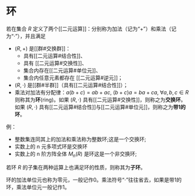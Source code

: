 # 环

若在集合 $R$ 定义了两个[[二元运算]]：分别称为加法（记为“+”）和乘法（记为“$\cdot$”），并且满足
+ $(R, +)$ 是[[群#交换群]]：
	+ 具有[[二元运算#结合性]]、
	+ 具有 [[二元运算#交换性]]、
	+ 集合内存在[[二元运算#单位元]]、
	+ 集合内任意元素都存在 [[二元运算#逆元]]；
+ $(R, \cdot)$ 是[[群#半群]]（具有[[二元运算#结合性]]）；
+ 乘法对加法有分配律：$a(b + c) = ab + ac,\ (b+c)a =ba+ ca ,\ \forall a,b,c \in R$
则称其为**环**(ring)。如果 $(R, \cdot)$ 具有[[二元运算#交换性]]，则称之为**交换环**。如果 $(R, \cdot)$ 具有[[二元运算#结合性]]与[[二元运算#单位元]]，则称之为**带1的环**。

例：
+ 整数集连同其上的加法和乘法称为整数环;这是一个交换环;
+ 实数上的 n 元多项式环是交换环
+ 实数上的 n 阶方阵全体 $M_n(R)$ 是环这是一个非交换环;

若环 $R$ 的子集在两种运算上也满足环的性质，则称其为**子环**。

环的加法单位元也称为零元，一般记作0。乘法符号“$\cdot$”往往省去，如果是带1的环，乘法单位元一般记作1。
